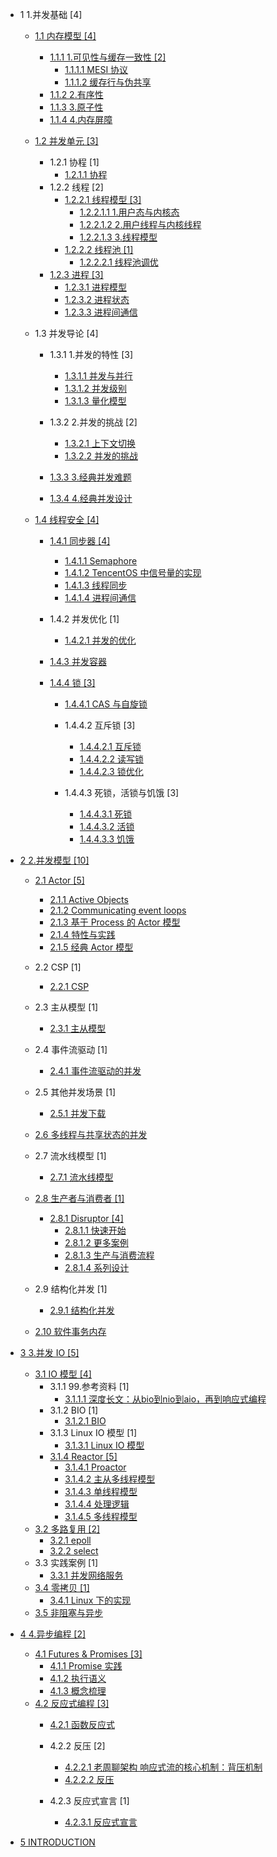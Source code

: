   - 1 1.并发基础 [4]
    - [1.1 内存模型 [4]](/1.并发基础/内存模型/README.md)
      - [1.1.1 1.可见性与缓存一致性 [2]](/1.并发基础/内存模型/1.可见性与缓存一致性/README.md)
        - [1.1.1.1 MESI 协议](/1.并发基础/内存模型/1.可见性与缓存一致性/MESI%20协议.md)
        - [1.1.1.2 缓存行与伪共享](/1.并发基础/内存模型/1.可见性与缓存一致性/缓存行与伪共享.md)
      - [1.1.2 2.有序性](/1.并发基础/内存模型/2.有序性.md)
      - [1.1.3 3.原子性](/1.并发基础/内存模型/3.原子性.md)
      - [1.1.4 4.内存屏障](/1.并发基础/内存模型/4.内存屏障.md)
    - [1.2 并发单元 [3]](/1.并发基础/并发单元/README.md)
      - 1.2.1 协程 [1]
        - [1.2.1.1 协程](/1.并发基础/并发单元/协程/协程.md)
      - 1.2.2 线程 [2]
        - [1.2.2.1 线程模型 [3]](/1.并发基础/并发单元/线程/线程模型/README.md)
          - [1.2.2.1.1 1.用户态与内核态](/1.并发基础/并发单元/线程/线程模型/1.用户态与内核态.md)
          - [1.2.2.1.2 2.用户线程与内核线程](/1.并发基础/并发单元/线程/线程模型/2.用户线程与内核线程.md)
          - [1.2.2.1.3 3.线程模型](/1.并发基础/并发单元/线程/线程模型/3.线程模型.md)
        - [1.2.2.2 线程池 [1]](/1.并发基础/并发单元/线程/线程池/README.md)
          - [1.2.2.2.1 线程池调优](/1.并发基础/并发单元/线程/线程池/线程池调优.md)
      - [1.2.3 进程 [3]](/1.并发基础/并发单元/进程/README.md)
        - [1.2.3.1 进程模型](/1.并发基础/并发单元/进程/进程模型.md)
        - [1.2.3.2 进程状态](/1.并发基础/并发单元/进程/进程状态.md)
        - [1.2.3.3 进程间通信](/1.并发基础/并发单元/进程/进程间通信.md)
    - 1.3 并发导论 [4]
      - 1.3.1 1.并发的特性 [3]
        - [1.3.1.1 并发与并行](/1.并发基础/并发导论/1.并发的特性/并发与并行.md)
        - [1.3.1.2 并发级别](/1.并发基础/并发导论/1.并发的特性/并发级别.md)
        - [1.3.1.3 量化模型](/1.并发基础/并发导论/1.并发的特性/量化模型.md)
      - 1.3.2 2.并发的挑战 [2]
        - [1.3.2.1 上下文切换](/1.并发基础/并发导论/2.并发的挑战/上下文切换.md)
        - [1.3.2.2 并发的挑战](/1.并发基础/并发导论/2.并发的挑战/并发的挑战.md)
      - [1.3.3 3.经典并发难题](/1.并发基础/并发导论/3.经典并发难题/README.md)
        
      - [1.3.4 4.经典并发设计](/1.并发基础/并发导论/4.经典并发设计/README.md)
        
    - [1.4 线程安全 [4]](/1.并发基础/线程安全/README.md)
      - [1.4.1 同步器 [4]](/1.并发基础/线程安全/同步器/README.md)
        - [1.4.1.1 Semaphore](/1.并发基础/线程安全/同步器/Semaphore.md)
        - [1.4.1.2 TencentOS 中信号量的实现](/1.并发基础/线程安全/同步器/TencentOS%20中信号量的实现.md)
        - [1.4.1.3 线程同步](/1.并发基础/线程安全/同步器/线程同步.md)
        - [1.4.1.4 进程间通信](/1.并发基础/线程安全/同步器/进程间通信.md)
      - 1.4.2 并发优化 [1]
        - [1.4.2.1 并发的优化](/1.并发基础/线程安全/并发优化/并发的优化.md)
      - [1.4.3 并发容器](/1.并发基础/线程安全/并发容器/README.md)
        
      - [1.4.4 锁 [3]](/1.并发基础/线程安全/锁/README.md)
        - [1.4.4.1 CAS 与自旋锁](/1.并发基础/线程安全/锁/CAS%20与自旋锁/README.md)
          
        - 1.4.4.2 互斥锁 [3]
          - [1.4.4.2.1 互斥锁](/1.并发基础/线程安全/锁/互斥锁/互斥锁.md)
          - [1.4.4.2.2 读写锁](/1.并发基础/线程安全/锁/互斥锁/读写锁.md)
          - [1.4.4.2.3 锁优化](/1.并发基础/线程安全/锁/互斥锁/锁优化.md)
        - 1.4.4.3 死锁，活锁与饥饿 [3]
          - [1.4.4.3.1 死锁](/1.并发基础/线程安全/锁/死锁，活锁与饥饿/死锁.md)
          - [1.4.4.3.2 活锁](/1.并发基础/线程安全/锁/死锁，活锁与饥饿/活锁.md)
          - [1.4.4.3.3 饥饿](/1.并发基础/线程安全/锁/死锁，活锁与饥饿/饥饿.md)
  - [2 2.并发模型 [10]](/2.并发模型/README.md)
    - [2.1 Actor [5]](/2.并发模型/Actor/README.md)
      - [2.1.1 Active Objects](/2.并发模型/Actor/Active%20Objects.md)
      - [2.1.2 Communicating event loops](/2.并发模型/Actor/Communicating%20event-loops.md)
      - [2.1.3 基于 Process 的 Actor 模型](/2.并发模型/Actor/基于%20Process%20的%20Actor%20模型.md)
      - [2.1.4 特性与实践](/2.并发模型/Actor/特性与实践.md)
      - [2.1.5 经典 Actor 模型](/2.并发模型/Actor/经典%20Actor%20模型.md)
    - 2.2 CSP [1]
      - [2.2.1 CSP](/2.并发模型/CSP/CSP.md)
    - 2.3 主从模型 [1]
      - [2.3.1 主从模型](/2.并发模型/主从模型/主从模型.md)
    - 2.4 事件流驱动 [1]
      - [2.4.1 事件流驱动的并发](/2.并发模型/事件流驱动/事件流驱动的并发.md)
    - 2.5 其他并发场景 [1]
      - [2.5.1 并发下载](/2.并发模型/其他并发场景/并发下载.md)
    - [2.6 多线程与共享状态的并发](/2.并发模型/多线程与共享状态的并发/README.md)
      
    - 2.7 流水线模型 [1]
      - [2.7.1 流水线模型](/2.并发模型/流水线模型/流水线模型.md)
    - [2.8 生产者与消费者 [1]](/2.并发模型/生产者与消费者/README.md)
      - [2.8.1 Disruptor [4]](/2.并发模型/生产者与消费者/Disruptor/README.md)
        - [2.8.1.1 快速开始](/2.并发模型/生产者与消费者/Disruptor/快速开始.md)
        - [2.8.1.2 更多案例](/2.并发模型/生产者与消费者/Disruptor/更多案例.md)
        - [2.8.1.3 生产与消费流程](/2.并发模型/生产者与消费者/Disruptor/生产与消费流程.md)
        - [2.8.1.4 系列设计](/2.并发模型/生产者与消费者/Disruptor/系列设计.md)
    - 2.9 结构化并发 [1]
      - [2.9.1 结构化并发](/2.并发模型/结构化并发/结构化并发.md)
    - [2.10 软件事务内存](/2.并发模型/软件事务内存/README.md)
      
  - [3 3.并发 IO [5]](/3.并发%20IO/README.md)
    - [3.1 IO 模型 [4]](/3.并发%20IO/IO%20模型/README.md)
      - 3.1.1 99.参考资料 [1]
        - [3.1.1.1 深度长文：从bio到nio到aio，再到响应式编程](/3.并发%20IO/IO%20模型/99.参考资料/2021-深度长文：从bio到nio到aio，再到响应式编程.md)
      - 3.1.2 BIO [1]
        - [3.1.2.1 BIO](/3.并发%20IO/IO%20模型/BIO/BIO.md)
      - 3.1.3 Linux IO 模型 [1]
        - [3.1.3.1 Linux IO 模型](/3.并发%20IO/IO%20模型/Linux%20IO%20模型/Linux%20IO%20模型.md)
      - [3.1.4 Reactor [5]](/3.并发%20IO/IO%20模型/Reactor/README.md)
        - [3.1.4.1 Proactor](/3.并发%20IO/IO%20模型/Reactor/Proactor.md)
        - [3.1.4.2 主从多线程模型](/3.并发%20IO/IO%20模型/Reactor/主从多线程模型.md)
        - [3.1.4.3 单线程模型](/3.并发%20IO/IO%20模型/Reactor/单线程模型.md)
        - [3.1.4.4 处理逻辑](/3.并发%20IO/IO%20模型/Reactor/处理逻辑.md)
        - [3.1.4.5 多线程模型](/3.并发%20IO/IO%20模型/Reactor/多线程模型.md)
    - [3.2 多路复用 [2]](/3.并发%20IO/多路复用/README.md)
      - [3.2.1 epoll](/3.并发%20IO/多路复用/epoll.md)
      - [3.2.2 select](/3.并发%20IO/多路复用/select.md)
    - 3.3 实践案例 [1]
      - [3.3.1 并发网络服务](/3.并发%20IO/实践案例/并发网络服务.md)
    - [3.4 零拷贝 [1]](/3.并发%20IO/零拷贝/README.md)
      - [3.4.1 Linux 下的实现](/3.并发%20IO/零拷贝/Linux%20下的实现.md)
    - [3.5 非阻塞与异步](/3.并发%20IO/非阻塞与异步.md)
  - [4 4.异步编程 [2]](/4.异步编程/README.md)
    - [4.1 Futures & Promises [3]](/4.异步编程/Futures%20&%20Promises/README.md)
      - [4.1.1 Promise 实践](/4.异步编程/Futures%20&%20Promises/Promise%20实践.md)
      - [4.1.2 执行语义](/4.异步编程/Futures%20&%20Promises/执行语义.md)
      - [4.1.3 概念梳理](/4.异步编程/Futures%20&%20Promises/概念梳理.md)
    - [4.2 反应式编程 [3]](/4.异步编程/反应式编程/README.md)
      - [4.2.1 函数反应式](/4.异步编程/反应式编程/函数反应式/README.md)
        
      - 4.2.2 反压 [2]
        - [4.2.2.1 老周聊架构 响应式流的核心机制：背压机制](/4.异步编程/反应式编程/反压/0-老周聊架构-响应式流的核心机制：背压机制.md)
        - [4.2.2.2 反压](/4.异步编程/反应式编程/反压/反压.md)
      - 4.2.3 反应式宣言 [1]
        - [4.2.3.1 反应式宣言](/4.异步编程/反应式编程/反应式宣言/反应式宣言.md)
  - [5 INTRODUCTION](/INTRODUCTION.md)